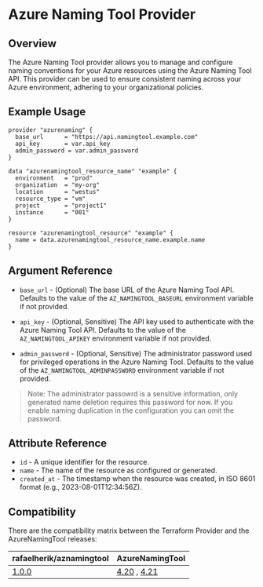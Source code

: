 # Azure Naming Tool Provider

## Overview

The Azure Naming Tool provider allows you to manage and configure naming conventions for your Azure resources using the Azure Naming Tool API. This provider can be used to ensure consistent naming across your Azure environment, adhering to your organizational policies.

## Example Usage

```hcl
provider "azurenaming" {
  base_url      = "https://api.namingtool.example.com"
  api_key       = var.api_key
  admin_password = var.admin_password
}

data "azurenamingtool_resource_name" "example" {
  environment   = "prod"
  organization  = "my-org"
  location      = "westus"
  resource_type = "vm"
  project       = "project1"
  instance      = "001"
}

resource "azurenamingtool_resource" "example" {
  name = data.azurenamingtool_resource_name.example.name
}
```

## Argument Reference

* `base_url` - (Optional) The base URL of the Azure Naming Tool API. Defaults to the value of the `AZ_NAMINGTOOL_BASEURL` environment variable if not provided.

* `api_key` - (Optional, Sensitive) The API key used to authenticate with the Azure Naming Tool API. Defaults to the value of the `AZ_NAMINGTOOL_APIKEY` environment variable if not provided.

* `admin_password` - (Optional, Sensitive) The administrator password used for privileged operations in the Azure Naming Tool. Defaults to the value of the `AZ_NAMINGTOOL_ADMINPASSWORD` environment variable if not provided.

> Note: The administrator passowrd is a sensitive information, only generated name deletion requires this password for now. If you enable naming duplication in the configuration you can omit the password.

## Attribute Reference

* `id` - A unique identifier for the resource.
* `name` - The name of the resource as configured or generated.
* `created_at` - The timestamp when the resource was created, in ISO 8601 format (e.g., 2023-08-01T12:34:56Z).


## Compatibility 

There are the compatibility matrix between the Terraform Provider and the AzureNamingTool releases:

| rafaelherik/aznamingtool  | AzureNamingTool        |
|---------------------------|----------------------------|
| [1.0.0](https://registry.terraform.io/providers/rafaelherik/aznamingtool/1.0.0)    |  [4.20](https://github.com/mspnp/AzureNamingTool/releases/tag/v4.2.0) , [4.21](https://github.com/mspnp/AzureNamingTool/releases/tag/v4.2.1)      |
